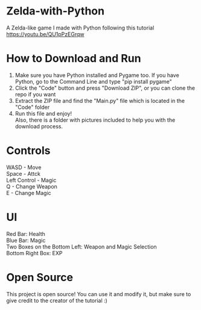# Zelda-with-Python
A Zelda-like game I made with Python following this tutorial https://youtu.be/QU1pPzEGrqw

# How to Download and Run
1. Make sure you have Python installed and Pygame too. If you have Python, go to the Command Line and type "pip install pygame"
2. Click the "Code" button and press "Download ZIP", or you can clone the repo if you want
3. Extract the ZIP file and find the "Main.py" file which is located in the "Code" folder
4. Run this file and enjoy! <br /> 
Also, there is a folder with pictures included to help you with the download process.

# Controls
WASD - Move <br />
Space - Attck <br />
Left Control - Magic <br />
Q - Change Weapon <br />
E - Change Magic <br />

# UI
Red Bar: Health <br />
Blue Bar: Magic <br />
Two Boxes on the Bottom Left: Weapon and Magic Selection <br />
Bottom Right Box: EXP <br />

# Open Source
This project is open source! You can use it and modify it, but make sure to give credit to the creator of the tutorial :)
